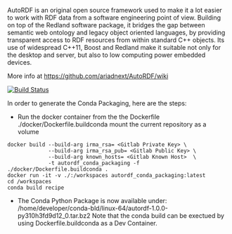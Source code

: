 AutoRDF is an original open source framework used to make it a lot easier to work with RDF data from a software engineering point of view.
Building on top of the Redland software package, it bridges the gap between semantic web ontology and legacy object oriented languages,
by providing transparent access to RDF resources from within standard C++ objects. Its use of widespread C++11, Boost and Redland  make it
suitable not only for the desktop and server, but also to low computing power embedded devices.

More info at https://github.com/ariadnext/AutoRDF/wiki

[![Build Status](https://travis-ci.org/ariadnext/AutoRDF.svg?branch=master)](https://travis-ci.org/ariadnext/AutoRDF)


In order to generate the Conda Packaging, here are the steps:
- Run the docker container from the the Dockerfile ./docker/Dockerfile.buildconda mount the current repository as a volume
```
docker build --build-arg irma_rsa= <Gitlab Private Key> \
             --build-arg irma_rsa_pub= <Gitlab Public Key> \
             --build-arg known_hosts= <Gitlab Known Host>  \
             -t autordf_conda_packaging -f ./docker/Dockerfile.buildconda .
docker run -it -v ./:/workspaces autordf_conda_packaging:latest
cd /workspaces
conda build recipe
```
- The Conda Python Package is now available under: /home/developer/conda-bld/linux-64/autordf-1.0.0-py310h3fd9d12_0.tar.bz2
Note that the conda build can be exectued by using Dockerfile.buildconda as a Dev Container.
